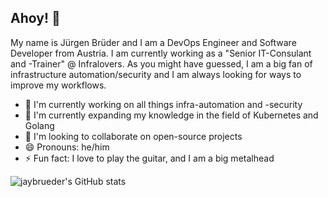 ## Ahoy! 👋

My name is Jürgen Brüder and I am a DevOps Engineer and Software Developer from Austria. I am currently working as a "Senior IT-Consulant and -Trainer" @ Infralovers. As you might have guessed, I am a big fan of infrastructure automation/security and I am always looking for ways to improve my workflows.

- 🔭 I'm currently working on all things infra-automation and -security
- 🌱 I'm currently expanding my knowledge in the field of Kubernetes and Golang
- 👯 I'm looking to collaborate on open-source projects
- 😄 Pronouns: he/him
- ⚡ Fun fact: I love to play the guitar, and I am a big metalhead

![jaybrueder's GitHub stats](https://github-readme-stats-eosin-eta-64.vercel.app/api?username=jaybrueder&show=reviews,prs_merged&hide=stars&theme=tokyonight&show_icons=true)
